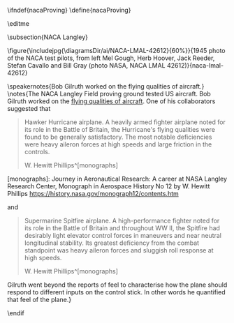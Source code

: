 \ifndef{nacaProving}
\define{nacaProving}

\editme

\subsection{NACA Langley}

\figure{\includejpg{\diagramsDir/ai/NACA-LMAL-42612}{60%}}{1945 photo of the NACA test pilots, from left Mel Gough, Herb Hoover, Jack Reeder, Stefan Cavallo and Bill Gray (photo NASA, NACA LMAL 42612)}{naca-lmal-42612}

\speakernotes{Bob Gilruth worked on the flying qualities of aircraft.}
\notes{The NACA Langley Field proving ground tested US aircraft. Bob Gilruth worked on the [flying qualities of aircraft](https://ntrs.nasa.gov/search.jsp?R=19930091834). One of his collaborators suggested that

> Hawker Hurricane airplane. A heavily armed fighter airplane noted for its role in the Battle of Britain, the Hurricane's flying qualities were found to be generally satisfactory. The most notable deficiencies were heavy aileron forces at high speeds and large friction in the controls.
>
> W. Hewitt Phillips^[monographs]

[monographs]: Journey in Aeronautical Research: A career at NASA Langley Research Center, Monograph in Aerospace History No 12 by W. Hewitt Phillips https://history.nasa.gov/monograph12/contents.htm

and

> Supermarine Spitfire airplane. A high-performance fighter noted for its role in the Battle of Britain and throughout WW II, the Spitfire had desirably light elevator control forces in maneuvers and near neutral longitudinal stability. Its greatest deficiency from the combat standpoint was heavy aileron forces and sluggish roll response at high speeds.
>
> W. Hewitt Phillips^[monographs]

Gilruth went beyond the reports of feel to characterise how the plane should respond to different inputs on the control stick. In other words he quantified that feel of the plane.}

\endif
